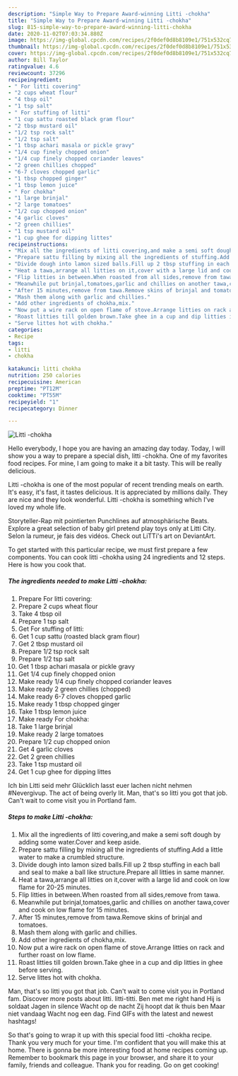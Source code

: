 ```yaml
---
description: "Simple Way to Prepare Award-winning Litti -chokha"
title: "Simple Way to Prepare Award-winning Litti -chokha"
slug: 815-simple-way-to-prepare-award-winning-litti-chokha
date: 2020-11-02T07:03:34.880Z
image: https://img-global.cpcdn.com/recipes/2f0def0d8b8109e1/751x532cq70/litti-chokha-recipe-main-photo.jpg
thumbnail: https://img-global.cpcdn.com/recipes/2f0def0d8b8109e1/751x532cq70/litti-chokha-recipe-main-photo.jpg
cover: https://img-global.cpcdn.com/recipes/2f0def0d8b8109e1/751x532cq70/litti-chokha-recipe-main-photo.jpg
author: Bill Taylor
ratingvalue: 4.6
reviewcount: 37296
recipeingredient:
- " For litti covering"
- "2 cups wheat flour"
- "4 tbsp oil"
- "1 tsp salt"
- " For stuffing of litti"
- "1 cup sattu roasted black gram flour"
- "2 tbsp mustard oil"
- "1/2 tsp rock salt"
- "1/2 tsp salt"
- "1 tbsp achari masala or pickle gravy"
- "1/4 cup finely chopped onion"
- "1/4 cup finely chopped coriander leaves"
- "2 green chillies chopped"
- "6-7 cloves chopped garlic"
- "1 tbsp chopped ginger"
- "1 tbsp lemon juice"
- " For chokha"
- "1 large brinjal"
- "2 large tomatoes"
- "1/2 cup chopped onion"
- "4 garlic cloves"
- "2 green chillies"
- "1 tsp mustard oil"
- "1 cup ghee for dipping littes"
recipeinstructions:
- "Mix all the ingredients of litti covering,and make a semi soft dough by adding some water.Cover and keep aside."
- "Prepare sattu filling by mixing all the ingredients of stuffing.Add a little water to make a crumbled structure."
- "Divide dough into lamon sized balls.Fill up 2 tbsp stuffing in each ball and seal to make a ball like structure.Prepare all litties in same manner."
- "Heat a tawa,arrange all litties on it,cover with a large lid and cook on low flame for 20-25 minutes."
- "Flip litties in between.When roasted from all sides,remove from tawa."
- "Meanwhile put brinjal,tomatoes,garlic and chillies on another tawa,cover and cook on low flame for 15 minutes."
- "After 15 minutes,remove from tawa.Remove skins of brinjal and tomatoes."
- "Mash them along with garlic and chillies."
- "Add other ingredients of chokha,mix."
- "Now put a wire rack on open flame of stove.Arrange litties on rack and further roast on low flame."
- "Roast litties till golden brown.Take ghee in a cup and dip litties in ghee before serving."
- "Serve littes hot with chokha."
categories:
- Recipe
tags:
- litti
- chokha

katakunci: litti chokha 
nutrition: 250 calories
recipecuisine: American
preptime: "PT12M"
cooktime: "PT55M"
recipeyield: "1"
recipecategory: Dinner

---
```



![Litti -chokha](https://img-global.cpcdn.com/recipes/2f0def0d8b8109e1/751x532cq70/litti-chokha-recipe-main-photo.jpg)

Hello everybody, I hope you are having an amazing day today. Today, I will show you a way to prepare a special dish, litti -chokha. One of my favorites food recipes. For mine, I am going to make it a bit tasty. This will be really delicious.

Litti -chokha is one of the most popular of recent trending meals on earth. It's easy, it's fast, it tastes delicious. It is appreciated by millions daily. They are nice and they look wonderful. Litti -chokha is something which I've loved my whole life.

Storyteller-Rap mit pointierten Punchlines auf atmosphärische Beats. Explore a great selection of baby girl pretend play toys only at Litti City. Selon la rumeur, je fais des vidéos. Check out LiTTi&#39;s art on DeviantArt.


To get started with this particular recipe, we must first prepare a few components. You can cook litti -chokha using 24 ingredients and 12 steps. Here is how you cook that.

<!--inarticleads1-->

##### The ingredients needed to make Litti -chokha:

1. Prepare  For litti covering:
1. Prepare 2 cups wheat flour
1. Take 4 tbsp oil
1. Prepare 1 tsp salt
1. Get  For stuffing of litti:
1. Get 1 cup sattu (roasted black gram flour)
1. Get 2 tbsp mustard oil
1. Prepare 1/2 tsp rock salt
1. Prepare 1/2 tsp salt
1. Get 1 tbsp achari masala or pickle gravy
1. Get 1/4 cup finely chopped onion
1. Make ready 1/4 cup finely chopped coriander leaves
1. Make ready 2 green chillies (chopped)
1. Make ready 6-7 cloves chopped garlic
1. Make ready 1 tbsp chopped ginger
1. Take 1 tbsp lemon juice
1. Make ready  For chokha:
1. Take 1 large brinjal
1. Make ready 2 large tomatoes
1. Prepare 1/2 cup chopped onion
1. Get 4 garlic cloves
1. Get 2 green chillies
1. Take 1 tsp mustard oil
1. Get 1 cup ghee for dipping littes


Ich bin Litti seid mehr Glücklich lasst euer lachen nicht nehmen #Nevergivup. The act of being overly lit. Man, that&#39;s so litti you got that job. Can&#39;t wait to come visit you in Portland fam. 

<!--inarticleads2-->

##### Steps to make Litti -chokha:

1. Mix all the ingredients of litti covering,and make a semi soft dough by adding some water.Cover and keep aside.
1. Prepare sattu filling by mixing all the ingredients of stuffing.Add a little water to make a crumbled structure.
1. Divide dough into lamon sized balls.Fill up 2 tbsp stuffing in each ball and seal to make a ball like structure.Prepare all litties in same manner.
1. Heat a tawa,arrange all litties on it,cover with a large lid and cook on low flame for 20-25 minutes.
1. Flip litties in between.When roasted from all sides,remove from tawa.
1. Meanwhile put brinjal,tomatoes,garlic and chillies on another tawa,cover and cook on low flame for 15 minutes.
1. After 15 minutes,remove from tawa.Remove skins of brinjal and tomatoes.
1. Mash them along with garlic and chillies.
1. Add other ingredients of chokha,mix.
1. Now put a wire rack on open flame of stove.Arrange litties on rack and further roast on low flame.
1. Roast litties till golden brown.Take ghee in a cup and dip litties in ghee before serving.
1. Serve littes hot with chokha.


Man, that&#39;s so litti you got that job. Can&#39;t wait to come visit you in Portland fam. Discover more posts about litti. litti-titti. Ben met me right hand Hij is soldaat Jagen in silence Wacht op de nacht Zij hoopt dat ik thuis ben Maar niet vandaag Wacht nog een dag. Find GIFs with the latest and newest hashtags! 

So that's going to wrap it up with this special food litti -chokha recipe. Thank you very much for your time. I'm confident that you will make this at home. There is gonna be more interesting food at home recipes coming up. Remember to bookmark this page in your browser, and share it to your family, friends and colleague. Thank you for reading. Go on get cooking!
